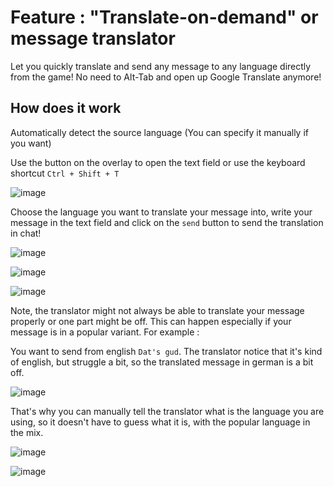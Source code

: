 # Feature : "Translate-on-demand" or message translator
Let you quickly translate and send any message to any language directly from the game! No need to Alt-Tab and open up Google Translate anymore!
## How does it work
Automatically detect the source language (You can specify it manually if you want)

Use the button on the overlay to open the text field or use the keyboard shortcut `Ctrl + Shift + T`

![image](https://user-images.githubusercontent.com/25111613/119398121-1a315b00-bca5-11eb-9ed6-a2f231e0b8ba.png)

Choose the language you want to translate your message into, write your message in the text field and click on the `send` button to send the translation in chat!

![image](https://user-images.githubusercontent.com/25111613/119398325-68465e80-bca5-11eb-92b1-676e8df8b590.png)

![image](https://user-images.githubusercontent.com/25111613/119398598-c96e3200-bca5-11eb-9b6a-f509cdb22cc8.png)

![image](https://user-images.githubusercontent.com/25111613/119398667-df7bf280-bca5-11eb-9bc9-6e844d0d6149.png)

Note, the translator might not always be able to translate your message properly or one part might be off. This can happen especially if your message is in a popular variant. For example : 

You want to send from english `Dat's gud`.
The translator notice that it's kind of english, but struggle a bit, so the translated message in german is a bit off.

![image](https://user-images.githubusercontent.com/25111613/119399458-ebb47f80-bca6-11eb-9c29-64086971f13d.png)

That's why you can manually tell the translator what is the language you are using, so it doesn't have to guess what it is, with the popular language in the mix.

![image](https://user-images.githubusercontent.com/25111613/119399594-156da680-bca7-11eb-875f-eca646435353.png)

![image](https://user-images.githubusercontent.com/25111613/119399538-025ad680-bca7-11eb-8c9a-1405712aff89.png)